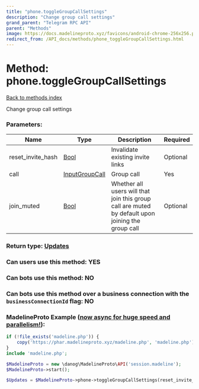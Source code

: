 ```yaml
---
title: "phone.toggleGroupCallSettings"
description: "Change group call settings"
grand_parent: "Telegram RPC API"
parent: "Methods"
image: https://docs.madelineproto.xyz/favicons/android-chrome-256x256.png
redirect_from: /API_docs/methods/phone_toggleGroupCallSettings.html
---
```

# Method: phone.toggleGroupCallSettings
[Back to methods index](index.html)



Change group call settings

### Parameters:

| Name     |    Type       | Description | Required |
|----------|---------------|-------------|----------|
|reset\_invite\_hash|[Bool](/API_docs/types/Bool.html) | Invalidate existing invite links | Optional|
|call|[InputGroupCall](/API_docs/types/InputGroupCall.html) | Group call | Yes|
|join\_muted|[Bool](/API_docs/types/Bool.html) | Whether all users will that join this group call are muted by default upon joining the group call | Optional|


### Return type: [Updates](/API_docs/types/Updates.html)

### Can users use this method: **YES**


### Can bots use this method: **NO**


### Can bots use this method over a business connection with the `businessConnectionId` flag: **NO**


### MadelineProto Example ([now async for huge speed and parallelism!](https://docs.madelineproto.xyz/docs/ASYNC.html)):


```php
if (!file_exists('madeline.php')) {
    copy('https://phar.madelineproto.xyz/madeline.php', 'madeline.php');
}
include 'madeline.php';

$MadelineProto = new \danog\MadelineProto\API('session.madeline');
$MadelineProto->start();

$Updates = $MadelineProto->phone->toggleGroupCallSettings(reset_invite_hash: $Bool, call: $InputGroupCall, join_muted: $Bool, );
```

